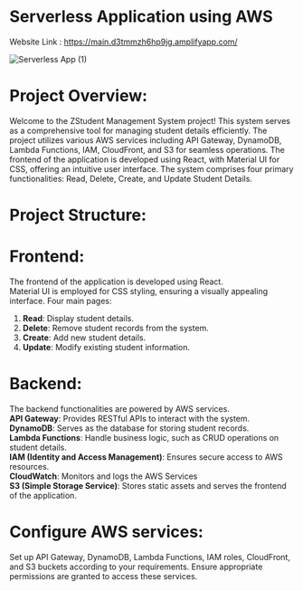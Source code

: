 # Serverless Application using AWS
Website Link : https://main.d3tmmzh6hp9jg.amplifyapp.com/

![Serverless App (1)](https://github.com/Iraianbu-11/student-management/assets/129205333/2c3fde9e-f1a1-4f73-b41a-5e57ec25ba4e)


# Project Overview:
Welcome to the ZStudent Management System project! This system serves as a comprehensive tool for managing student details efficiently. The project utilizes various AWS services including API Gateway, DynamoDB, Lambda Functions, IAM, CloudFront, and S3 for seamless operations. The frontend of the application is developed using React, with Material UI for CSS, offering an intuitive user interface. The system comprises four primary functionalities: Read, Delete, Create, and Update Student Details.


# Project Structure:
# Frontend:
The frontend of the application is developed using React.
\
Material UI is employed for CSS styling, ensuring a visually appealing interface.
Four main pages:
1. **Read**: Display student details.
2. **Delete**: Remove student records from the system.
3. **Create**: Add new student details.
4. **Update**: Modify existing student information.

# Backend:
The backend functionalities are powered by AWS services.
\
**API Gateway**: Provides RESTful APIs to interact with the system.
\
**DynamoDB**: Serves as the database for storing student records.
\
**Lambda Functions**: Handle business logic, such as CRUD operations on student details.
\
**IAM (Identity and Access Management)**: Ensures secure access to AWS resources.
\
**CloudWatch**: Monitors and logs the AWS Services
\
**S3 (Simple Storage Service)**: Stores static assets and serves the frontend of the application.

# Configure AWS services:

Set up API Gateway, DynamoDB, Lambda Functions, IAM roles, CloudFront, and S3 buckets according to your requirements.
Ensure appropriate permissions are granted to access these services.

